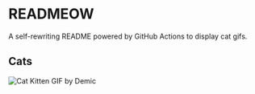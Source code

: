# READMEOW

A self-rewriting README powered by GitHub Actions to display cat gifs.

## Cats

![Cat Kitten GIF by Demic](https://media1.giphy.com/media/3oriO0OEd9QIDdllqo/200.gif?cid=9acd02darcftnau1kx2myi6pb8i506vzvhnaa53xujqj4ma5&ep=v1_gifs_search&rid=200.gif&ct=g)
